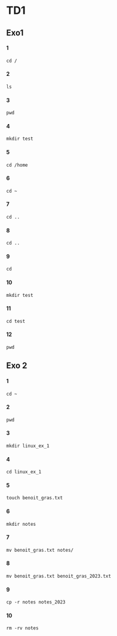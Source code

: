 # TD1

## Exo1

#### 1
``` 
cd /
``` 
#### 2
``` 
ls
``` 
#### 3
``` 
pwd
```
#### 4
``` 
mkdir test
``` 
#### 5
``` 
cd /home
``` 
#### 6
``` 
cd ~
``` 
#### 7
``` 
cd ..
``` 
#### 8
``` 
cd ..
``` 
#### 9
``` 
cd
``` 
#### 10
``` 
mkdir test
``` 
#### 11
``` 
cd test
``` 
#### 12
``` 
pwd
``` 

## Exo 2

#### 1
```
cd ~
```
#### 2
```
pwd
```
#### 3
```
mkdir linux_ex_1
```
#### 4
```
cd linux_ex_1
```
#### 5
```
touch benoit_gras.txt
```
#### 6
```
mkdir notes
```
#### 7
```
mv benoit_gras.txt notes/
```
#### 8
```
mv benoit_gras.txt benoit_gras_2023.txt
```
#### 9
```
cp -r notes notes_2023
```
#### 10
```
rm -rv notes
```

